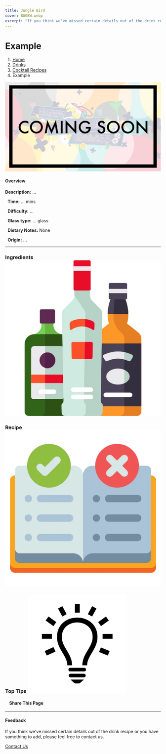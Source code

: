 ```yaml
---
title: Jungle Bird
cover: BGGBW.webp
excerpt: "If you think we've missed certain details out of the drink recipe or you have something to add, please feel free to contact us."
---
```


# Example

1.  [Home](/)
2.  [Drinks](drinks)
3.  [Cocktail Recipes](drinks/cocktailrecipes)
4.  Example

![](images/ComingSoon700x400.webp)

#### Overview

**Description:** ...

  **Time:** ... mins

  **Difficulty:** ...

  **Glass type:** ... glass

  **Dietary Notes:** None

  **Origin:** ...

* * *

### Ingredients ![target](images/liquor.webp)

### Recipe ![target](images/rules.webp)

### Top Tips ![target](images/lightbulb.webp)

####     Share This Page

[](https://www.facebook.com/sharer/sharer.php?u=beergogglegames.co.uk/Drinks/CocktailRecipes/)[](https://www.instagram.com/direct/new/)[](https://twitter.com/intent/tweet?url=beergogglegames.co.uk/Drinks/CocktailRecipes/)

* * *

#### Feedback

If you think we've missed certain details out of the drink recipe or you have something to add, please feel free to contact us.

  
  
  
[Contact Us](contact)
